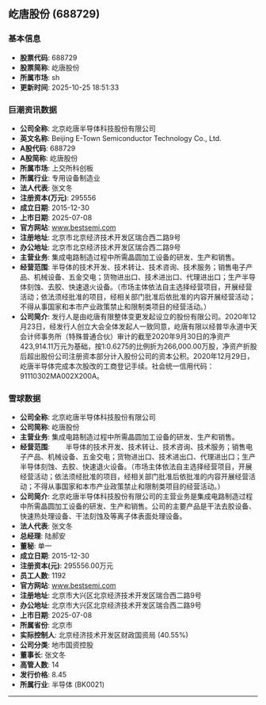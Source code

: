## 屹唐股份 (688729)

### 基本信息

- **股票代码**: 688729
- **股票简称**: 屹唐股份
- **所属市场**: sh
- **更新时间**: 2025-10-25 18:51:33

### 巨潮资讯数据

- **公司全称**: 北京屹唐半导体科技股份有限公司
- **英文名称**: Beijing E-Town Semiconductor Technology Co., Ltd.
- **A股代码**: 688729
- **A股简称**: 屹唐股份
- **所属市场**: 上交所科创板
- **所属行业**: 专用设备制造业
- **法人代表**: 张文冬
- **注册资本(万元)**: 295556
- **成立日期**: 2015-12-30
- **上市日期**: 2025-07-08
- **官方网站**: www.bestsemi.com
- **注册地址**: 北京市北京经济技术开发区瑞合西二路9号
- **办公地址**: 北京市北京经济技术开发区瑞合西二路9号
- **主营业务**: 集成电路制造过程中所需晶圆加工设备的研发、生产和销售。
- **经营范围**: 半导体的技术开发、技术转让、技术咨询、技术服务；销售电子产品、机械设备、五金交电；货物进出口、技术进出口、代理进出口；生产半导体刻蚀、去胶、快速退火设备。（市场主体依法自主选择经营项目，开展经营活动；依法须经批准的项目，经相关部门批准后依批准的内容开展经营活动；不得从事国家和本市产业政策禁止和限制类项目的经营活动。）
- **公司简介**: 发行人是由屹唐有限整体变更发起设立的股份有限公司。2020年12月23日，经发行人创立大会全体发起人一致同意，屹唐有限以经普华永道中天会计师事务所（特殊普通合伙）审计的截至2020年9月30日的净资产423,914.11万元为基础，按1:0.6275的比例折为266,000.00万股，净资产折股后超出股份公司注册资本部分计入股份公司的资本公积。2020年12月29日，屹唐半导体完成本次股改的工商登记手续。社会统一信用代码：91110302MA002X200A。

### 雪球数据

- **公司全称**: 北京屹唐半导体科技股份有限公司
- **公司简称**: 屹唐股份
- **主营业务**: 集成电路制造过程中所需晶圆加工设备的研发、生产和销售。
- **经营范围**: 　　半导体的技术开发、技术转让、技术咨询、技术服务；销售电子产品、机械设备、五金交电；货物进出口、技术进出口、代理进出口；生产半导体刻蚀、去胶、快速退火设备。（市场主体依法自主选择经营项目，开展经营活动；依法须经批准的项目，经相关部门批准后依批准的内容开展经营活动；不得从事国家和本市产业政策禁止和限制类项目的经营活动。）
- **公司简介**: 北京屹唐半导体科技股份有限公司的主营业务是集成电路制造过程中所需晶圆加工设备的研发、生产和销售。公司的主要产品是干法去胶设备、快速热处理设备、干法刻蚀及等离子体表面处理设备。
- **法人代表**: 张文冬
- **总经理**: 陆郝安
- **董秘**: 单一
- **成立日期**: 2015-12-30
- **注册资本(元)**: 295556.00万元
- **员工人数**: 1192
- **官方网站**: www.bestsemi.com
- **注册地址**: 北京市大兴区北京经济技术开发区瑞合西二路9号
- **办公地址**: 北京市大兴区北京经济技术开发区瑞合西二路9号
- **上市日期**: 2025-07-08
- **所属省份**: 北京市
- **实际控制人**: 北京经济技术开发区财政国资局 (40.55%)
- **公司分类**: 地市国资控股
- **董事长**: 张文冬
- **高管人数**: 14
- **发行价格**: 8.45
- **所属行业**: 半导体 (BK0021)

---